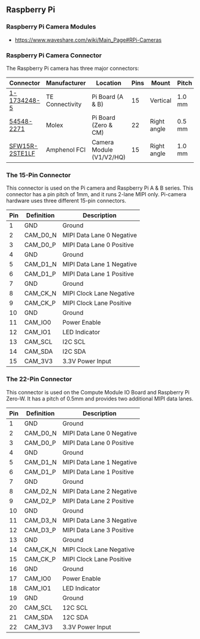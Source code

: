 Raspberry Pi
------------

### Raspberry Pi Camera Modules

- https://www.waveshare.com/wiki/Main_Page#RPi-Cameras

### Raspberry Pi Camera Connector

The Raspberry Pi camera has three major connectors:

| Connector           | Manufacturer    | Location                 | Pins | Mount       | Pitch  |
|---------------------|-----------------|--------------------------|------|-------------|--------|
| [1-1734248-5][3]    | TE Connectivity | Pi Board (A & B)         | 15   | Vertical    | 1.0 mm |
| [54548-2271][1]     | Molex           | Pi Board (Zero & CM)     | 22   | Right angle | 0.5 mm |
| [SFW15R-2STE1LF][2] | Amphenol FCI    | Camera Module (V1/V2/HQ) | 15   | Right angle | 1.0 mm |

### The 15-Pin Connector

This connector is used on the Pi camera and Raspberry Pi A & B series.
This connector has a pin pitch of 1mm, and it runs 2-lane MIPI only.
Pi-camera hardware uses three different 15-pin connectors.

| Pin | Definition | Description               |
|-----|------------|---------------------------|
| 1   | GND        | Ground                    |
| 2   | CAM_D0_N   | MIPI Data Lane 0 Negative |
| 3   | CAM_D0_P   | MIPI Data Lane 0 Positive |
| 4   | GND        | Ground                    |
| 5   | CAM_D1_N   | MIPI Data Lane 1 Negative |
| 6   | CAM_D1_P   | MIPI Data Lane 1 Positive |
| 7   | GND        | Ground                    |
| 8   | CAM_CK_N   | MIPI Clock Lane Negative  |
| 9   | CAM_CK_P   | MIPI Clock Lane Positive  |
| 10  | GND        | Ground                    |
| 11  | CAM_IO0    | Power Enable              |
| 12  | CAM_IO1    | LED Indicator             |
| 13  | CAM_SCL    | I2C SCL                   |
| 14  | CAM_SDA    | I2C SDA                   |
| 15  | CAM_3V3    | 3.3V Power Input          |

### The 22-Pin Connector

This connector is used on the Compute Module IO Board and Raspberry Pi Zero-W.
It has a pitch of 0.5mm and provides two additional MIPI data lanes.

| Pin | Definition | Description               |
|-----|------------|---------------------------|
| 1   | GND        | Ground                    |
| 2   | CAM_D0_N   | MIPI Data Lane 0 Negative |
| 3   | CAM_D0_P   | MIPI Data Lane 0 Positive |
| 4   | GND        | Ground                    |
| 5   | CAM_D1_N   | MIPI Data Lane 1 Negative |
| 6   | CAM_D1_P   | MIPI Data Lane 1 Positive |
| 7   | GND        | Ground                    |
| 8   | CAM_D2_N   | MIPI Data Lane 2 Negative |
| 9   | CAM_D2_P   | MIPI Data Lane 2 Positive |
| 10  | GND        | Ground                    |
| 11  | CAM_D3_N   | MIPI Data Lane 3 Negative |
| 12  | CAM_D3_P   | MIPI Data Lane 3 Positive |
| 13  | GND        | Ground                    |
| 14  | CAM_CK_N   | MIPI Clock Lane Negative  |
| 15  | CAM_CK_P   | MIPI Clock Lane Positive  |
| 16  | GND        | Ground                    |
| 17  | CAM_IO0    | Power Enable              |
| 18  | CAM_IO1    | LED Indicator             |
| 19  | GND        | Ground                    |
| 20  | CAM_SCL    | 12C SCL                   |
| 21  | CAM_SDA    | 12C SDA                   |
| 22  | CAM_3V3    | 3.3V Power Input          |

[1]: https://www.digikey.ca/en/products/detail/molex/0545482271/3196988

[2]: https://www.digikey.ca/en/products/detail/amphenol-cs-fci/SFW15R-2STE1LF/1002221

[3]: https://www.digikey.ca/en/products/detail/te-connectivity-amp-connectors/1-1734248-5/2272380 
